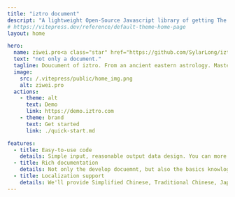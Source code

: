 ```yaml
---
title: "iztro document"
descript: "A lightweight Open-Source Javascript library of getting The Purple Star Astrology(Zi Wei Dou Shu) astrolabe information."
# https://vitepress.dev/reference/default-theme-home-page
layout: home

hero:
  name: ziwei.pro<a class="star" href="https://github.com/SylarLong/iztro" target="_blank"><img src="https://img.shields.io/github/stars/sylarlong/iztro.svg?style=social&label=Star" alt="iztro" /></a>
  text: "not only a document."
  tagline: Doucument of iztro. From an ancient eastern astrology. Master your life!
  image:
    src: /.vitepress/public/home_img.png
    alt: ziwei.pro
  actions:
    - theme: alt
      text: Demo
      link: https://demo.iztro.com
    - theme: brand
      text: Get started
      link: ./quick-start.md

features:
  - title: Easy-to-use code
    details: Simple input, reasonable output data design. You can more focus on the data analyze and UI desgin.
  - title: Rich documentation
    details: Not only the develop docuemnt, but also the basics knowlogy of The Purple Star Astrology. This will give you even more power when integrating code.
  - title: Localization support
    details: We'll provide Simplified Chinese, Traditional Chinese, Japanese, Korean and English output.
---
```

